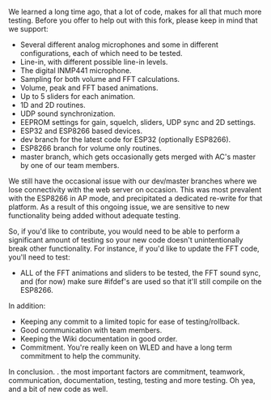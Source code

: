 We learned a long time ago, that a lot of code, makes for all that much more testing. Before you offer to help out with this fork, please keep in mind that we support:

* Several different analog microphones and some in different configurations, each of which need to be tested.
* Line-in, with different possible line-in levels.
* The digital INMP441 microphone.
* Sampling for both volume and FFT calculations.
* Volume, peak and FFT based animations.
* Up to 5 sliders for each animation.
* 1D and 2D routines.
* UDP sound synchronization.
* EEPROM settings for gain, squelch, sliders, UDP sync and 2D settings.
* ESP32 and ESP8266 based devices.
* dev branch for the latest code for ESP32 (optionally ESP8266).
* ESP8266 branch for volume only routines.
* master branch, which gets occasionally gets merged with AC's master by one of our team members.


We still have the occasional issue with our dev/master branches where we lose connectivity with the web server on occasion. This was most prevalent with the ESP8266 in AP mode, and precipitated a dedicated re-write for that platform. As a result of this ongoing issue, we are sensitive to new functionality being added without adequate testing.

So, if you'd like to contribute, you would need to be able to perform a significant amount of testing so your new code doesn't unintentionally break other functionality. For instance, if you'd like to update the FFT code, you'll need to test:

* ALL of the FFT animations and sliders to be tested, the FFT sound sync, and (for now) make sure #ifdef's are used so that it'll still compile on the ESP8266.

In addition:

* Keeping any commit to a limited topic for ease of testing/rollback.
* Good communication with team members.
* Keeping the Wiki documentation in good order.
* Commitment. You're really keen on WLED and have a long term commitment to help the community.

In conclusion. . the most important factors are commitment, teamwork, communication, documentation, testing, testing and more testing. Oh yea, and a bit of new code as well.